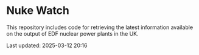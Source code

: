 # Nuke Watch

This repository includes code for retrieving the latest information available on the output of EDF nuclear power plants in the UK.

Last updated: 2025-03-12 20:16